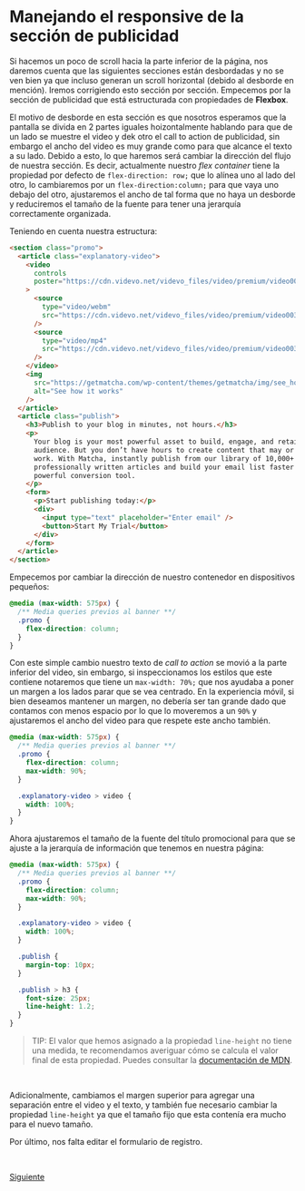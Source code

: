 # Manejando el responsive de la sección de publicidad

Si hacemos un poco de scroll hacia la parte inferior de la página, nos daremos
cuenta que las siguientes secciones están desbordadas y no se ven bien ya que
incluso generan un scroll horizontal (debido al desborde en mención). Iremos
corrigiendo esto sección por sección. Empecemos por la sección de publicidad que
está estructurada con propiedades de **Flexbox**.

El motivo de desborde en esta sección es que nosotros esperamos que la pantalla
se divida en 2 partes iguales hoizontalmente hablando para que de un lado se
muestre el video y dek otro el call to action de publicidad, sin embargo el
ancho del video es muy grande como para que alcance el texto a su lado. Debido
a esto, lo que haremos será cambiar la dirección del flujo de nuestra sección.
Es decir, actualmente nuestro _flex container_ tiene la propiedad por defecto
de `flex-direction: row;` que lo alínea uno al lado del otro, lo cambiaremos por
un `flex-direction:column;` para que vaya uno debajo del otro, ajustaremos el
ancho de tal forma que no haya un desborde y reduciremos el tamaño de la fuente
para tener una jerarquía correctamente organizada.

Teniendo en cuenta nuestra estructura:

```html
<section class="promo">
  <article class="explanatory-video">
    <video
      controls
      poster="https://cdn.videvo.net/videvo_files/video/premium/video0036/thumbnails/computer_code00_small.jpg"
    >
      <source
        type="video/webm"
        src="https://cdn.videvo.net/videvo_files/video/premium/video0036/small_watermarked/computer_code00_preview.webm"
      />
      <source
        type="video/mp4"
        src="https://cdn.videvo.net/videvo_files/video/premium/video0036/small_watermarked/computer_code00_preview.mp4"
      />
    </video>
    <img
      src="https://getmatcha.com/wp-content/themes/getmatcha/img/see_how_it_works.png"
      alt="See how it works"
    />
  </article>
  <article class="publish">
    <h3>Publish to your blog in minutes, not hours.</h3>
    <p>
      Your blog is your most powerful asset to build, engage, and retain a loyal
      audience. But you don’t have hours to create content that may or may not
      work. With Matcha, instantly publish from our library of 10,000+
      professionally written articles and build your email list faster with our
      powerful conversion tool.
    </p>
    <form>
      <p>Start publishing today:</p>
      <div>
        <input type="text" placeholder="Enter email" />
        <button>Start My Trial</button>
      </div>
    </form>
  </article>
</section>
```

Empecemos por cambiar la dirección de nuestro contenedor en dispositivos
pequeños:

```css
@media (max-width: 575px) {
  /** Media queries previos al banner **/
  .promo {
    flex-direction: column;
  }
}
```

Con este simple cambio nuestro texto de _call to action_ se movió a la parte
inferior del video, sin embargo, si inspeccionamos los estilos que este contiene
notaremos que tiene un `max-width: 70%;` que nos ayudaba a poner un margen a los
lados parar que se vea centrado. En la experiencia móvil, si bien deseamos
mantener un margen, no debería ser tan grande dado que contamos con menos
espacio por lo que lo moveremos a un `90%` y ajustaremos el ancho del video para
que respete este ancho también.

```css
@media (max-width: 575px) {
  /** Media queries previos al banner **/
  .promo {
    flex-direction: column;
    max-width: 90%;
  }

  .explanatory-video > video {
    width: 100%;
  }
}
```

Ahora ajustaremos el tamaño de la fuente del título promocional para que se
ajuste a la jerarquía de información que tenemos en nuestra página:

```css
@media (max-width: 575px) {
  /** Media queries previos al banner **/
  .promo {
    flex-direction: column;
    max-width: 90%;
  }

  .explanatory-video > video {
    width: 100%;
  }

  .publish {
    margin-top: 10px;
  }

  .publish > h3 {
    font-size: 25px;
    line-height: 1.2;
  }
}
```

> TIP: El valor que hemos asignado a la propiedad `line-height` no tiene una medida, te recomendamos averiguar cómo se calcula el valor final de esta propiedad.
> Puedes consultar la [documentación de MDN](https://developer.mozilla.org/es/docs/Web/CSS/line-height).


<br/>

Adicionalmente, cambiamos el margen superior para agregar una separación entre
el video y el texto, y también fue necesario cambiar la propiedad `line-height`
ya que el tamaño fijo que esta contenía era mucho para el nuevo tamaño.

Por último, nos falta editar el formulario de registro.

<br/>

[Siguiente](../reto-04)